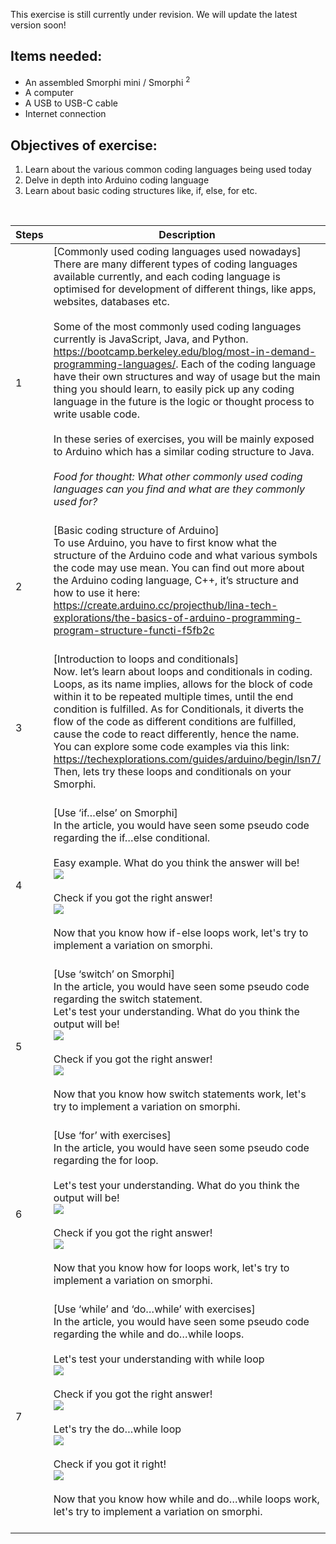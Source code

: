 This exercise is still currently under revision. We will update the latest version soon!
## Items needed:
* An assembled Smorphi mini / Smorphi <sup>2</sup>
* A computer
* A USB to USB-C cable
* Internet connection
## Objectives of exercise:
1. Learn about the various common coding languages being used today
2. Delve in depth into Arduino coding language
3. Learn about basic coding structures like, if, else, for etc.

<br />

Steps | Description
-- | --
1 | [Commonly used coding languages used nowadays]<br />There are many different types of coding languages available currently, and each coding language is optimised for development of different things, like apps, websites, databases etc.<br /><br />Some of the most commonly used coding languages currently is JavaScript, Java, and Python. https://bootcamp.berkeley.edu/blog/most-in-demand-programming-languages/. Each of the coding language have their own structures and way of usage but the main thing you should learn, to easily pick up any coding language in the future is the logic or thought process to write usable code.<br /><br />In these series of exercises, you will be mainly exposed to Arduino which has a similar coding structure to Java.<br /><br />_Food for thought: What other commonly used coding languages can you find and what are they commonly used for?_<br /><br />
2 | [Basic coding structure of Arduino]<br />To use Arduino, you have to first know what the structure of the Arduino code and what various symbols the code may use mean. You can find out more about the Arduino coding language, C++, it’s structure and how to use it here: https://create.arduino.cc/projecthub/lina-tech-explorations/the-basics-of-arduino-programming-program-structure-functi-f5fb2c<br /><br />
3 | [Introduction to loops and conditionals]<br />Now. let’s learn about loops and conditionals in coding. Loops, as its name implies, allows for the block of code within it to be repeated multiple times, until the end condition is fulfilled. As for Conditionals, it diverts the flow of the code as different conditions are fulfilled, cause the code to react differently, hence the name.<br />You can explore some code examples via this link: https://techexplorations.com/guides/arduino/begin/lsn7/ <br />Then, lets try these loops and conditionals on your Smorphi.<br /><br />
4 | [Use ‘if…else’ on Smorphi]<br />In the article, you would have seen some pseudo code regarding the if…else conditional. <br> </br> Easy example. What do you think the answer will be!</br> ![](https://github.com/WefaaRobotics/Smorphi-Wiki/blob/main/Robot%20exercises%20images/4/if%20else%2014-11.jpg)<br></br>Check if you got the right answer! <br> ![](https://github.com/WefaaRobotics/Smorphi-Wiki/blob/main/Robot%20exercises%20images/4/if%20else%2014-11%20answer.jpg)<br></br>Now that you know how if-else loops work, let's try to implement a variation on smorphi.<br /><br />
5 | [Use ‘switch’ on Smorphi]<br />In the article, you would have seen some pseudo code regarding the switch statement. </br> Let's test your understanding. What do you think the output will be! <br>![](https://github.com/WefaaRobotics/Smorphi-Wiki/blob/main/Robot%20exercises%20images/4/switch%20sample.jpg) <br></br> Check if you got the right answer! <br>![](https://github.com/WefaaRobotics/Smorphi-Wiki/blob/main/Robot%20exercises%20images/4/switch%20answer.jpg) <br></br> Now that you know how switch statements work, let's try to implement a variation on smorphi.<br /><br />
6 | [Use ‘for’ with exercises]<br />In the article, you would have seen some pseudo code regarding the for loop. <br></br> Let's test your understanding. What do you think the output will be! </br> ![](https://github.com/WefaaRobotics/Smorphi-Wiki/blob/main/Robot%20exercises%20images/4/for%20loop%2014-11.jpg)<br></br> Check if you got the right answer!</br> ![](https://github.com/WefaaRobotics/Smorphi-Wiki/blob/main/Robot%20exercises%20images/4/for%20loop%2014-11%20answer.jpg) <br></br> Now that you know how for loops work, let's try to implement a variation on smorphi.<br /><br />
7 | [Use ‘while’ and ‘do…while’ with exercises] <br />In the article, you would have seen some pseudo code regarding the while and do…while loops. <br></br> Let's test your understanding with while loop </br> ![](https://github.com/WefaaRobotics/Smorphi-Wiki/blob/main/Robot%20exercises%20images/4/while%2014-11.jpg)<br></br> Check if you got the right answer!</br> ![](https://github.com/WefaaRobotics/Smorphi-Wiki/blob/main/Robot%20exercises%20images/4/while%2014-11%20answer.jpg) <br></br> Let's try the do…while loop <br>![](https://github.com/WefaaRobotics/Smorphi-Wiki/blob/main/Robot%20exercises%20images/4/do%20while%2014-11.jpg)<br></br> Check if you got it right!<br>![](https://github.com/WefaaRobotics/Smorphi-Wiki/blob/main/Robot%20exercises%20images/4/while%2014-11%20answer.jpg) <br></br>Now that you know how while and do…while loops work, let's try to implement a variation on smorphi.<br /><br />
